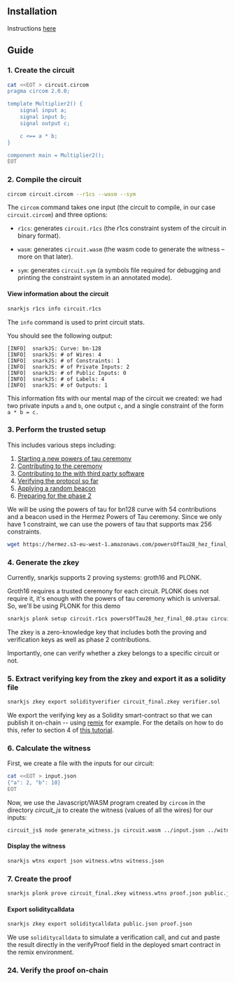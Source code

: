 ## Installation
Instructions [here](https://docs.circom.io/getting-started/installation/)
## Guide
### 1. Create the circuit
```sh
cat <<EOT > circuit.circom
pragma circom 2.0.0;

template Multiplier2() {
    signal input a;
    signal input b;
    signal output c;

    c <== a * b;
}

component main = Multiplier2();
EOT
```

### 2. Compile the circuit
```sh
circom circuit.circom --r1cs --wasm --sym
```

The `circom` command takes one input (the circuit to compile, in our case `circuit.circom`) and three options:

- `r1cs`: generates `circuit.r1cs` (the r1cs constraint system of the circuit in binary format).

- `wasm`: generates `circuit.wasm` (the wasm code to generate the witness – more on that later).

- `sym`: generates `circuit.sym` (a symbols file required for debugging and printing the constraint system in an annotated mode).


#### View information about the circuit
```sh
snarkjs r1cs info circuit.r1cs
```

The `info` command is used to print circuit stats.

You should see the following output:

```
[INFO]  snarkJS: Curve: bn-128
[INFO]  snarkJS: # of Wires: 4
[INFO]  snarkJS: # of Constraints: 1
[INFO]  snarkJS: # of Private Inputs: 2
[INFO]  snarkJS: # of Public Inputs: 0
[INFO]  snarkJS: # of Labels: 4
[INFO]  snarkJS: # of Outputs: 1
```

This information fits with our mental map of the circuit we created: we had two private inputs `a` and `b`, one output `c`, and a single constraint of the form `a * b = c.`

### 3. Perform the trusted setup
This includes various steps including:
1. [Starting a new powers of tau ceremony](https://github.com/iden3/snarkjs#1-start-a-new-powers-of-tau-ceremony)
2. [Contributing to the ceremony](https://github.com/iden3/snarkjs#2-contribute-to-the-ceremony)
3. [Contributing to the with third party software](https://github.com/iden3/snarkjs#4-provide-a-third-contribution-using-third-party-software)
4. [Verifying the protocol so far](https://github.com/iden3/snarkjs#5-verify-the-protocol-so-far)
5. [Applying a random beacon](https://github.com/iden3/snarkjs#6-apply-a-random-beacon)
6. [Preparing for the phase 2](https://github.com/iden3/snarkjs#7-prepare-phase-2)

We will be using the powers of tau for bn128 curve with 54 contributions and a beacon used in the Hermez Powers of Tau ceremony. 
Since we only have 1 constraint, we can use the powers of tau that supports max 256 constraints.

```sh
wget https://hermez.s3-eu-west-1.amazonaws.com/powersOfTau28_hez_final_08.ptau
```

### 4. Generate the zkey

Currently, snarkjs supports 2 proving systems: groth16 and PLONK. 

Groth16 requires a trusted ceremony for each circuit. PLONK does not require it, it's enough with the powers of tau ceremony which is universal.
So, we'll be using PLONK for this demo
```sh
snarkjs plonk setup circuit.r1cs powersOfTau28_hez_final_08.ptau circuit_final.zkey
```
The zkey is a zero-knowledge key that includes both the proving and verification keys as well as phase 2 contributions.

Importantly, one can verify whether a zkey belongs to a specific circuit or not.

### 5. Extract verifying key from the zkey and export it as a solidity file
```sh
snarkjs zkey export solidityverifier circuit_final.zkey verifier.sol
```

We export the verifying key as a Solidity smart-contract so that we can publish it on-chain -- using [remix](https://remix.ethereum.org/) for example. For the details on how to do this, refer to section 4 of [this tutorial](https://blog.iden3.io/first-zk-proof.html).


### 6. Calculate the witness

First, we create a file with the inputs for our circuit:

```sh
cat <<EOT > input.json
{"a": 2, "b": 10}
EOT
```

Now, we use the Javascript/WASM program created by `circom` in the directory *circuit_js* to create the witness (values of all the wires) for our inputs:

```sh
circuit_js$ node generate_witness.js circuit.wasm ../input.json ../witness.wtns
```

#### Display the witness
```sh
snarkjs wtns export json witness.wtns witness.json
```

### 7. Create the proof

```sh
snarkjs plonk prove circuit_final.zkey witness.wtns proof.json public.json
```

#### Export soliditycalldata
```sh
snarkjs zkey export soliditycalldata public.json proof.json
```

We use `soliditycalldata` to simulate a verification call, and cut and paste the result directly in the verifyProof field in the deployed smart contract in the remix environment.

### 24. Verify the proof on-chain